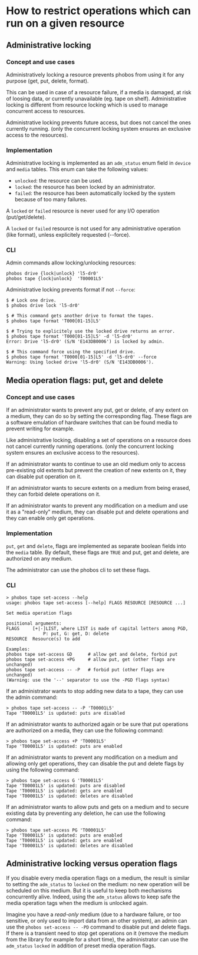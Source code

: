 How to restrict operations which can run on a given resource
============================================================

Administrative locking
----------------------

### Concept and use cases

Administratively locking a resource prevents phobos from using it for any
purpose (get, put, delete, format).

This can be used in case of a resource failure, if a media is damaged, at risk
of loosing data, or currently unavailable (eg. tape on shelf). Administrative
locking is different from resource locking which is used to manage concurrent
access to resources.

Administrative locking prevents future access, but does not cancel the ones
currently running. (only the concurrent locking system ensures an exclusive
access to the resources).

### Implementation
Administrative locking is implemented as an `adm_status` enum field in
`device` and `media` tables. This enum can take the following values:
* `unlocked`: the resource can be used.
* `locked`: the resource has been locked by an administrator.
* `failed`: the resource has been automatically locked by the system because
of too many failures.

A `locked` or `failed` resource is never used for any I/O operation
(put/get/delete).

A `locked` or `failed` resource is not used for any administrative
operation (like format), unless explicitely requested (--force).

### CLI
Admin commands allow locking/unlocking resources:
```console
phobos drive {lock|unlock} 'l5-dr0'
phobos tape {lock|unlock}  'T00001L5'
```

Administrative locking prevents format if not `--force`:
```console
$ # Lock one drive.
$ phobos drive lock 'l5-dr0'

$ # This command gets another drive to format the tapes.
$ phobos tape format 'T000[01-15]L5'

$ # Trying to explicitely use the locked drive returns an error.
$ phobos tape format 'T000[01-15]L5' -d 'l5-dr0'
Error: Drive 'l5-dr0' (S/N 'E143DB0006') is locked by admin.

$ # This command force using the specified drive.
$ phobos tape format 'T0000[01-15]L5' -d 'l5-dr0' --force
Warning: Using locked drive 'l5-dr0' (S/N 'E143DB0006').
```

Media operation flags: put, get and delete
------------------------------------------

### Concept and use cases
If an administrator wants to prevent any put, get or delete, of any extent on a
medium, they can do so by setting the corresponding flag. These flags are a
software emulation of hardware switches that can be found media to prevent
writing for example.

Like administrative locking, disabling a set of operations on a resource does
not cancel currently running operations. (only the concurrent locking system
ensures an exclusive access to the resources).

If an administrator wants to continue to use an old medium only to access
pre-existing old extents but prevent the creation of new extents on it, they can
disable put operation on it.

If an administrator wants to secure extents on a medium from being erased, they
can forbid delete operations on it.

If an administrator wants to prevent any modification on a medium and use it as
a "read-only" medium, they can disable put and delete operations and
they can enable only get operations.

### Implementation
`put`, `get` and `delete`, flags are implemented as separate boolean
fields into the `media` table. By default, these flags are `TRUE` and put, get
and delete, are authorized on any medium.

The administrator can use the phobos cli to set these flags.

### CLI

    > phobos tape set-access --help
    usage: phobos tape set-access [--help] FLAGS RESOURCE [RESOURCE ...]

    Set media operation flags

    positional arguments:
    FLAGS     [+|-]LIST, where LIST is made of capital letters among PGD,
                  P: put, G: get, D: delete
    RESOURCE  Resource(s) to add

    Examples:
    phobos tape set-access GD      # allow get and delete, forbid put
    phobos tape set-access +PG     # allow put, get (other flags are unchanged)
    phobos tape set-access -- -P   # forbid put (other flags are unchanged)
    (Warning: use the '--' separator to use the -PGD flags syntax)


If an administrator wants to stop adding new data to a tape, they can use the
admin command:

    > phobos tape set-access -- -P 'T00001L5'
    Tape 'T00001L5' is updated: puts are disabled

If an administrator wants to authorized again or be sure that put operations are
authorized on a media, they can use the following command:

    > phobos tape set-access +P 'T00001L5'
    Tape 'T00001L5' is updated: puts are enabled

If an administrator wants to prevent any modification on a medium and allowing
only get operations, they can disable the put and delete flags by using
the following command:

    > phobos tape set-access G 'T00001L5'
    Tape 'T00001L5' is updated: puts are disabled
    Tape 'T00001L5' is updated: gets are enabled
    Tape 'T00001L5' is updated: deletes are disabled

If an administrator wants to allow puts and gets on a medium and to secure
existing data by preventing any deletion, he can use the following command:

    > phobos tape set-access PG 'T00001L5'
    Tape 'T00001L5' is updated: puts are enabled
    Tape 'T00001L5' is updated: gets are enabled
    Tape 'T00001L5' is updated: deletes are disabled

Administrative locking versus operation flags
---------------------------------------------

If you disable every media operation flags on a medium, the result is similar to
setting the `adm_status` to `locked` on the medium: no new operation will be
scheduled on this medium. But it is useful to keep both mechanisms concurrently
alive. Indeed, using the `adm_status` allows to keep safe the media operation
tags when the medium is unlocked again.

Imagine you have a *read-only* medium (due to a hardware failure, or too
sensitive, or only used to import data from an other system), an admin can use
the `phobos set-access -- -PD` command to disable put and delete flags. If there
is a transient need to stop get operations on it (remove the medium from the
library for example for a short time), the administrator can use the
`adm_status` `locked` in addition of preset media operation flags.
